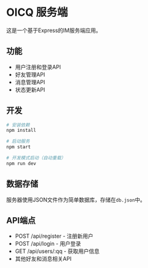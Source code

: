 # OICQ 服务端

这是一个基于Express的IM服务端应用。

## 功能

- 用户注册和登录API
- 好友管理API
- 消息管理API
- 状态更新API

## 开发

```bash
# 安装依赖
npm install

# 启动服务
npm start

# 开发模式启动（自动重载）
npm run dev
```

## 数据存储

服务器使用JSON文件作为简单数据库，存储在`db.json`中。

## API端点

- POST /api/register - 注册新用户
- POST /api/login - 用户登录
- GET /api/users/:qq - 获取用户信息
- 其他好友和消息相关API 